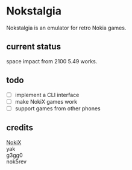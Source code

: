 # Nokstalgia
Nokstalgia is an emulator for retro Nokia games.

## current status
space impact from 2100 5.49 works.

## todo
- [ ] implement a CLI interface
- [ ] make NokiX games work
- [ ] support games from other phones

## credits
[NokiX](https://arkadiusz.wahlig.eu/NokiX.html) \
yak \
g3gg0 \
nok5rev
